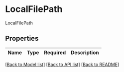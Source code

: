 # LocalFilePath

LocalFilePath

## Properties
| Name | Type | Required | Description |
| ------------ | ------------- | ------------- | ------------- |


[[Back to Model list]](../../README.md#models-v1-link) [[Back to API list]](../../README.md#documentation-for-api-endpoints) [[Back to README]](../../README.md)
